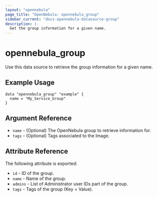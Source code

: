 ```yaml
---
layout: "opennebula"
page_title: "OpenNebula: opennebula_group"
sidebar_current: "docs-opennebula-datasource-group"
description: |-
  Get the group information for a given name.
---
```


# opennebula_group

Use this data source to retrieve the group information for a given name.

## Example Usage

```hcl
data "opennebula_group" "example" {
  name = "My_Service_Group"
}
```

## Argument Reference

* `name` - (Optional) The OpenNebula group to retrieve information for.
* `tags` - (Optional) Tags associated to the Image.

## Attribute Reference

The following attribute is exported:

* `id` - ID of the group.
* `name` - Name of the group.
* `admins` - List of Administrator user IDs part of the group.
* `tags` - Tags of the group (Key = Value).
